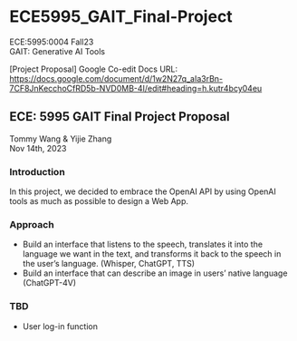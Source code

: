 # ECE5995_GAIT_Final-Project
ECE:5995:0004 Fall23
<br>
GAIT: Generative AI Tools

[Project Proposal] Google Co-edit Docs URL: 
<br>
https://docs.google.com/document/d/1w2N27q_aIa3rBn-7CF8JnKecchoCfRD5b-NVD0MB-4I/edit#heading=h.kutr4bcy04eu

## ECE: 5995 GAIT Final Project Proposal

Tommy Wang & Yijie Zhang
<br>
Nov 14th, 2023

### Introduction
In this project, we decided to embrace the OpenAI API by using OpenAI tools as much as possible to design a Web App.

### Approach
* Build an interface that listens to the speech, translates it into the language we want in the text, and transforms it back to the speech in the user’s language. (Whisper, ChatGPT, TTS)
* Build an interface that can describe an image in users’ native language (ChatGPT-4V)

### TBD
* User log-in function
